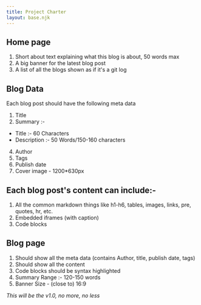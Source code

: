 ```yaml
---
title: Project Charter
layout: base.njk
---
```

## Home page
1. Short about text explaining what this blog is about, 50 words max
2. A big banner for the latest blog post
3. A list of all the blogs shown as if it's a git log
## Blog Data
Each blog post should have the following meta data
1. Title
2. Summary :-
  - Title :- 60 Characters
  - Description :- 50 Words/150-160 characters
4. Author
5. Tags
6. Publish date
7. Cover image - 1200*630px
## Each blog post's content can include:-
1. All the common markdown things like h1-h6, tables, images, links, pre, quotes, hr, etc.
2. Embedded iframes (with caption)
3. Code blocks
## Blog page
1. Should show all the meta data (contains Author, title, publish date, tags)
2. Should show all the content 
3. Code blocks should be syntax highlighted
4. Summary Range :- 120-150 words
5. Banner Size - (close to) 16:9



*This will be the v1.0, no more, no less*
